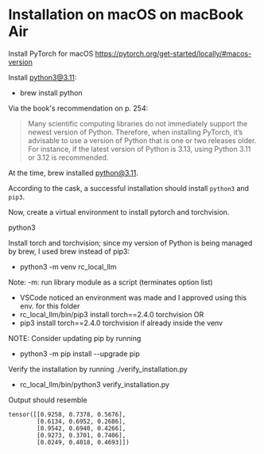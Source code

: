 # Installation on macOS on macBook Air

Install PyTorch for macOS https://pytorch.org/get-started/locally/#macos-version

Install python3@3.11: 
* brew install python

Via the book's recommendation on p. 254:
> Many scientific computing libraries do not immediately support the newest version of Python. Therefore, when installing PyTorch, it’s advisable to use a version of Python that is one or two releases older. For instance, if the latest version of Python is 3.13, using Python 3.11 or 3.12 is recommended.

At the time, brew installed [python@3.11](https://formulae.brew.sh/formula/python@3.11#default).

According to the cask, a successful installation should install `python3` and `pip3`.

Now, create a virtual environment to install pytorch and torchvision.

python3

Install torch and torchvision; since my version of Python is being managed by brew, I used brew instead of pip3:

* python3 -m venv rc_local_llm

Note: -m: run library module as a script (terminates option list)

* VSCode noticed an environment was made and I approved using this env. for this folder
* rc_local_llm/bin/pip3 install torch==2.4.0 torchvision
OR
* pip3 install torch==2.4.0 torchvision if already inside the venv

NOTE: Consider updating pip by running
* python3 -m pip install --upgrade pip

Verify the installation by running ./verify_installation.py

* rc_local_llm/bin/python3 verify_installation.py

Output should resemble

```
tensor([[0.9258, 0.7378, 0.5676],
        [0.6134, 0.6952, 0.2686],
        [0.9542, 0.6940, 0.4266],
        [0.9273, 0.3701, 0.7406],
        [0.0249, 0.4018, 0.4693]])
```